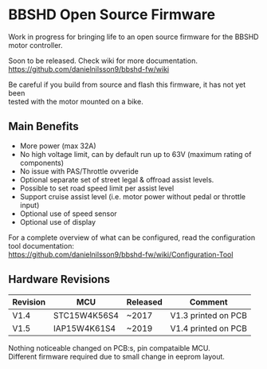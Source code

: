 # BBSHD Open Source Firmware

Work in progress for bringing life to an open source firmware for the BBSHD motor controller.

Soon to be released. Check wiki for more documentation.  
https://github.com/danielnilsson9/bbshd-fw/wiki

Be careful if you build from source and flash this firmware, it has not yet been  
tested with the motor mounted on a bike.


## Main Benefits
* More power (max 32A)
* No high voltage limit, can by default run up to 63V (maximum rating of components)
* No issue with PAS/Throttle ovveride
* Optional separate set of street legal & offroad assist levels.
* Possible to set road speed limit per assist level
* Support cruise assist level (i.e. motor power without pedal or throttle input)
* Optional use of speed sensor
* Optional use of display

For a complete overview of what can be configured, read the configuration tool documentation:  
https://github.com/danielnilsson9/bbshd-fw/wiki/Configuration-Tool


## Hardware Revisions

Revision | MCU          | Released    | Comment
-------- | ------------ | ----------- | --------------------
V1.4     | STC15W4K56S4 | ~2017       | V1.3 printed on PCB
V1.5     | IAP15W4K61S4 | ~2019       | V1.4 printed on PCB

Nothing noticeable changed on PCB:s, pin compataible MCU.  
Different firmware required due to small change in eeprom layout.
